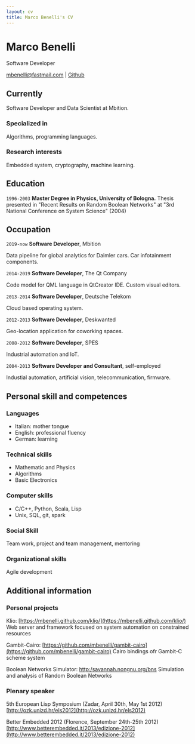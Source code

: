 ```yaml
---
layout: cv
title: Marco Benelli's CV
---
```

# Marco Benelli
Software Developer

<div id="webaddress">
<a href="mbenelli@fastmail.com">mbenelli@fastmail.com</a>
| <a href="http://github.com/mbenelli">Github</a>
</div>


## Currently

Software Developer and Data Scientist at Mbition.

### Specialized in

Algorithms, programming languages.

### Research interests

Embedded system, cryptography, machine learning.


## Education

`1996-2003`
__Master Degree in Physics, University of Bologna.__
Thesis presented in "Recent Results on Random Boolean Networks" at
"3rd National Conference on System Science" (2004)

## Occupation

`2019-now`
__Software Developer__, Mbition

Data pipeline for global analytics for Daimler cars.
Car infotainment components.

`2014-2019`
__Software Developer__, The Qt Company

Code model for QML language in QtCreator IDE.
Custom visual editors.

`2013-2014`
__Software Developer__, Deutsche Telekom

Cloud based operating system.

`2012-2013`
__Software Developer__, Deskwanted

Geo-location application for coworking spaces.

`2008-2012`
__Software Developer__, SPES

Industrial automation and IoT.

`2004-2013`
__Software Developer and Consultant__, self-employed

Industial automation, artificial vision, telecommunication, firmware.

## Personal skill and competences

### Languages

  - Italian: mother tongue
  - English: professional fluency
  - German: learning
  
### Technical skills

  - Mathematic and Physics
  - Algorithms
  - Basic Electronics
  
### Computer skills

  - C/C++, Python, Scala, Lisp
  - Unix, SQL, git, spark
  
### Social Skill

Team work, project and team management, mentoring

### Organizational skills

Agile development


## Additional information

### Personal projects

Klio: [https://mbenelli.github.com/klio/](https://mbenelli.github.com/klio/)
Web server and framework focused on system automation on constrained
resources

Gambit-Cairo: [https://github.com/mbenelli/gambit-cairo](https://github.com/mbenelli/gambit-cairo)
Cairo bindings ofr Gambit-C scheme system

Boolean Networks Simulator: [http:/savannah.nongnu.org/bns](http:/savannah.nongnu.org/bns)
Simulation and analysis of Random Boolean Networks

### Plenary speaker
5th European Lisp Symposium (Zadar, April 30th, May 1st 2012)
[http://ozk.unizd.hr/els2012](http://ozk.unizd.hr/els2012)

Better Embedded 2012 (Florence, September 24th-25th 2012)
[http://www.betterembedded.it/2013/edizione-2012](http://www.betterembedded.it/2013/edizione-2012)


<!-- ### Footer

Last updated: January 2021 -->



